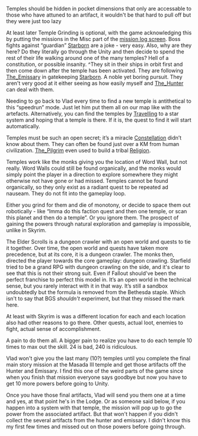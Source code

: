 Temples should be hidden in pocket dimensions that only are accessable to those who have attuned to an artifact, it wouldn't be that hard to pull off but they were just too lazy

At least later Temple Grinding is optional, with the game acknowledging this by putting the missions in the Misc part of the [mission log screen](Side%20Quests.md). Boss fights against “guardian” [Starborn](Starborn.md) are a joke - very easy. Also, why are they here? Do they literally go through the Unity and then decide to spend the rest of their life walking around one of the many temples? Hell of a constitution, or possible insanity. 
	^They sit in their ships in orbit first and then come down after the temple has been activated. They are following [The_Emissary](The_Emissary.md) in gatekeeping [Starborn](Starborn.md). A noble yet boring pursuit. They aren't very good at it either seeing as how easily myself and [The_Hunter](The_Hunter.md) can deal with them.

Needing to go back to Vlad every time to find a new temple is antithetical to this “speedrun” mode. Just let him put them all on our map like with the artefacts.
Alternatively, you can find the temples by [Travelling](Travelling.md) to a star system and hoping that a temple is there. If it is, the quest to find it will start automatically.

Temples must be such an open secret; it’s a miracle [Constellation](Constellation.md) didn’t know about them. They can often be found just over a KM from human civilization. [The_Pilgrim](The_Pilgrim.md) even used to build a tribal [Religion](Religion.md).

Temples work like the monks giving you the location of Word Wall, but not really. Word Walls could still be found organically, and the monks would simply point the player in a direction to explore somewhere they might otherwise not have gone or had missed. 
Temples cannot be found organically, so they only exist as a radiant quest to be repeated ad nauseam. They do not fit into the gameplay loop. 

Either you grind for them and die of monotony, or decide to space them out robotically - like “Imma do this faction quest and then one temple, or scan this planet and then do a temple”. Or you ignore them. 
The prospect of gaining the powers through natural exploration and gameplay is impossible, unlike in Skyrim.

The Elder Scrolls is a dungeon crawler with an open world and quests to tie it together. Over time, the open world and quests have taken more precedence, but at its core, it is a dungeon crawler. The monks then, directed the player towards the core gameplay: dungeon crawling. 
Starfield tried to be a grand RPG with dungeon crawling on the side, and it's clear to see that this is not their strong suit. Even if Fallout should've been the perfect franchise to perfect this model in.
It’s an open world in the technical sense, but you rarely interact with it in that way. It’s still a sandbox undoubtedly but the formula is removed from the Bethesda staple. Which isn't to say that BGS *shouldn't* experiment, but that they missed the mark here.

At least with Skyrim is was a different location for each and each location also had other reasons to go there. Other quests, actual loot, enemies to fight, actual sense of accomplishment.

A pain to do them all. A bigger pain to realize you have to do each temple 10 times to max out the skill.
24 is bad, 240 is ridiculous.

Vlad won't give you the last many (10?) temples until you complete the final main story mission at the Masada III temple and get those artifacts off the Hunter and Emissary. I find this one of the weird parts of the game since when you finish that mission everyone says goodbye but now you have to get 10 more powers before going to Unity.

Once you have those final artifacts, Vlad will send you them one at a time and yes, at that point he's in the Lodge. Or as someone said below, if you happen into a system with that temple, the mission will pop up to go the power from the associated artifact. But that won't happen if you didn't collect the several artifacts from the hunter and emissary. I didn't know this my first few times and missed out on those powers before going through.
